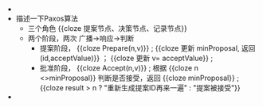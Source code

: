 -
- 描述一下Paxos算法
	- 三个角色 {{cloze 提案节点、决策节点、记录节点}}
	- 两个阶段，两次 广播->响应->判断
		- 提案阶段， {{cloze Prepare(n,v)}} ; {{cloze 更新 minProposal, 返回 (id,acceptValue)}} ； {{cloze 更新 v= acceptValue}} ;
		- 批准阶段， {{cloze Accept(n,v)}} ;  根据 {{cloze  n <>minProposal}} 判断是否接受，返回 {{cloze minProposal}} ; {{cloze result > n ? "重新生成提案ID再来一遍" : "提案被接受"}}
-